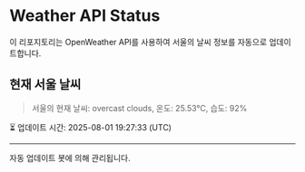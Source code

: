 
# Weather API Status

이 리포지토리는 OpenWeather API를 사용하여 서울의 날씨 정보를 자동으로 업데이트합니다.

## 현재 서울 날씨
> 서울의 현재 날씨: overcast clouds, 온도: 25.53°C, 습도: 92%

⏳ 업데이트 시간: 2025-08-01 19:27:33 (UTC)

---
자동 업데이트 봇에 의해 관리됩니다.
